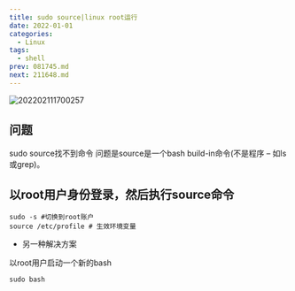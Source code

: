 ```yaml
---
title: sudo source|linux root运行
date: 2022-01-01
categories:
  - Linux
tags:
  - shell
prev: 081745.md
next: 211648.md
---
```


![202202111700257](https://gitee.com/snowyan/image/raw/master/2022/202202111700257.png)

<!-- more -->

## 问题
sudo source找不到命令
问题是source是一个bash build-in命令(不是程序 – 如ls或grep)。

## 以root用户身份登录，然后执行source命令

```shell
sudo -s #切换到root账户
source /etc/profile # 生效环境变量
```

- 另一种解决方案

以root用户启动一个新的bash

```shell
sudo bash
```
